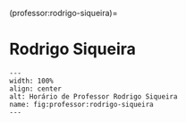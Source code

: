 (professor:rodrigo-siqueira)=

# Rodrigo Siqueira

```{figure} ../_static/img/professor/rodrigo-siqueira.png
---
width: 100%
align: center
alt: Horário de Professor Rodrigo Siqueira
name: fig:professor:rodrigo-siqueira
---
```

